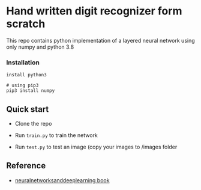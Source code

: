 # Hand written digit recognizer form scratch

This repo contains python implementation of a layered neural network using only numpy and python 3.8

### Installation
```
install python3
```
```
# using pip3
pip3 install numpy 
```

## Quick start

- Clone the repo

- Run ```train.py``` to train the network
- Run ```test.py``` to test an image (copy your images to /images folder

## Reference

- [neuralnetworksanddeeplearning book](http://neuralnetworksanddeeplearning.com/)

